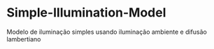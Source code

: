 # Simple-Illumination-Model
Modelo de iluminação simples usando iluminação ambiente e difusão lambertiano

